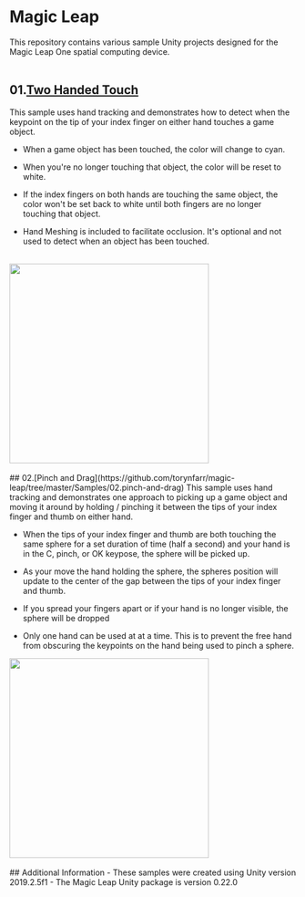 # Magic Leap
This repository contains various sample Unity projects designed for the Magic Leap One spatial computing device.
<br />
<br />
## 01.[Two Handed Touch](https://github.com/torynfarr/magic-leap/tree/master/Samples/01.two-handed-touch) 
This sample uses hand tracking and demonstrates how to detect when the keypoint on the tip of your index finger on either hand touches a game object. 

- When a game object has been touched, the color will change to cyan.

- When you're no longer touching that object, the color will be reset to white. 

- If the index fingers on both hands are touching the same object, the color won't be set back to white until both fingers are no longer touching that object.

- Hand Meshing is included to facilitate occlusion. It's optional and not used to detect when an object has been touched.
<br />
<img src="https://github.com/torynfarr/magic-leap/blob/master/docs/images/twohandedtouch.gif" width="350">
<br />
<br />
## 02.[Pinch and Drag](https://github.com/torynfarr/magic-leap/tree/master/Samples/02.pinch-and-drag) 
This sample uses hand tracking and demonstrates one approach to picking up a game object and moving it around by holding / pinching it between the tips of your index finger and thumb on either hand.

- When the tips of your index finger and thumb are both touching the same sphere for a set duration of time (half a second) and your hand is in the C, pinch, or OK keypose, the sphere will be picked up.

- As your move the hand holding the sphere, the spheres position will update to the center of the gap between the tips of your index finger and thumb.

- If you spread your fingers apart or if your hand is no longer visible, the sphere will be dropped

- Only one hand can be used at at a time. This is to prevent the free hand from obscuring the keypoints on the hand being used to pinch a sphere.
<img src="https://github.com/torynfarr/magic-leap/blob/master/docs/images/pinchanddrag.gif" width="350">
<br />
<br />
## Additional Information
- These samples were created using Unity version 2019.2.5f1
- The Magic Leap Unity package is version 0.22.0